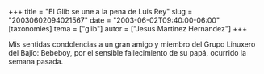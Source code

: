 +++
title = "El Glib se une a la pena de Luis Rey"
slug = "20030602094021567"
date = "2003-06-02T09:40:00-06:00"
[taxonomies]
tema = ["glib"]
autor = ["Jesus Martinez Hernandez"]
+++

Mis sentidas condolencias a un gran amigo y miembro del Grupo Linuxero
del Bajío: Bebeboy, por el sensible fallecimiento de su papá, ocurrido
la semana pasada.
